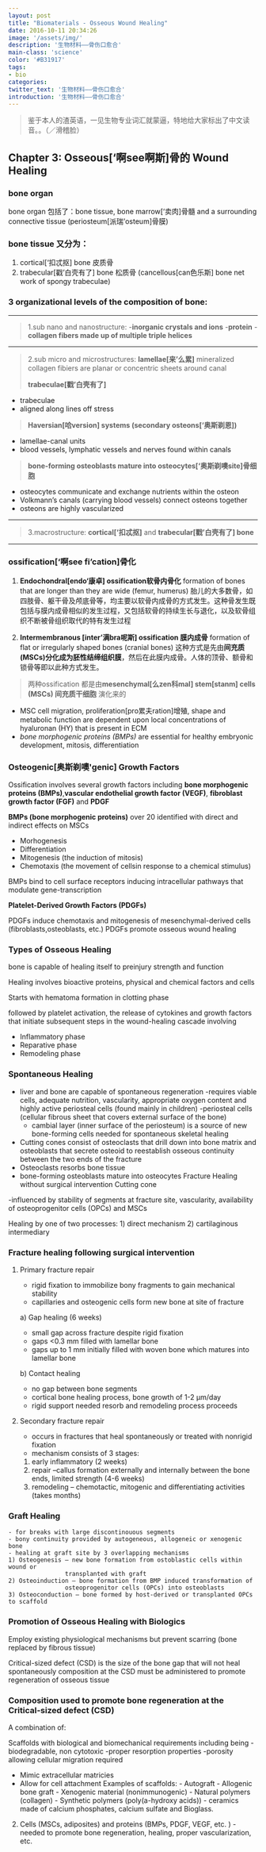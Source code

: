 ```yaml
---
layout: post
title: "Biomaterials - Osseous Wound Healing"
date: 2016-10-11 20:34:26
image: '/assets/img/'
description: '生物材料——骨伤口愈合'
main-class: 'science'
color: '#B31917'
tags:
- bio
categories:
twitter_text: '生物材料——骨伤口愈合'
introduction: '生物材料——骨伤口愈合'
---
```


>鉴于本人的渣英语，一见生物专业词汇就蒙逼，特地给大家标出了中文读音。。（／滑稽脸）

## Chapter 3: Osseous[‘啊see啊斯]骨的  Wound Healing

### bone organ 
bone organ 包括了：bone tissue, bone marrow[‘卖肉]骨髓 and a surrounding connective tissue (periosteum[派瑞’osteum]骨膜)

### bone tissue 又分为：
1. cortical[‘扣忒抠] bone 皮质骨
2. trabecular[戳’白壳有了] bone 松质骨
(cancellous[can色乐斯] bone net work of spongy trabeculae)


### 3 organizational levels of the composition of bone:

___
>1.sub nano and nanostructure:
-**inorganic crystals and ions**
-**protein**
-**collagen fibers made up of multiple triple helices**

___
>2.sub micro and microstructures:
**lamellae[来’么累]**
mineralized collagen fibiers are planar or concentric sheets around canal
>
>**trabeculae[戳’白壳有了]**
- trabeculae
- aligned along lines off stress
>
>**Haversian[哈version] systems (secondary osteons[‘奥斯剃恩])**
- lamellae-canal units
- blood vessels, lymphatic vessels and nerves found within canals
>
>**bone-forming osteoblasts mature into osteocytes[‘奥斯剃噢site]骨细胞**
- osteocytes communicate and exchange nutrients within the osteon
- Volkmann’s canals (carrying blood vessels) connect osteons together
- osteons are highly vascularized

___
>3.macrostructure:
**cortical[‘扣忒抠]** and **trabecular[戳’白壳有了] bone**

___

### ossification[‘啊see fi’cation]骨化

1. **Endochondral[endo‘康卓] ossification软骨内骨化**
formation of bones that are longer than they are wide (femur, humerus)
胎儿的大多数骨，如四肢骨、躯干骨及颅底骨等，均主要以软骨内成骨的方式发生。这种骨发生既包括与膜内成骨相似的发生过程，又包括软骨的持续生长与退化，以及软骨组织不断被骨组织取代的特有发生过程

2. **Intermembranous [inter’满bra呢斯] ossification 膜内成骨**
formation of flat or irregularly shaped bones (cranial bones)
这种方式是先由**间充质(MSCs)**分化成为**胚性结缔组织膜**，然后在此膜内成骨。人体的顶骨、额骨和锁骨等即以此种方式发生。

>两种ossification 都是由**mesenchymal[么zen科mal] stem[stanm] cells (MSCs) 间充质干细胞** 演化来的
- MSC cell migration, proliferation[pro累夫ration]增殖, shape and metabolic function are dependent upon local concentrations of hyaluronan (HY) that is present in ECM
- *bone morphogenic proteins (BMPs)* are essential for healthy embryonic development, mitosis, differentiation



### Osteogenic[奥斯剃噢'genic] Growth Factors

Ossification involves several growth factors including **bone morphogenic proteins (BMPs)**,**vascular endothelial growth factor (VEGF)**, **fibroblast growth factor (FGF)** and **PDGF**

**BMPs (bone morphogenic proteins)**
over 20 identified with direct and indirect effects on MSCs 

- Morhogenesis
- Differentiation
- Mitogenesis (the induction of mitosis)
- Chemotaxis (the movement of cellsin response to a chemical stimulus)

BMPs bind to cell surface receptors inducing intracellular pathways that modulate gene-transcription

**Platelet-Derived Growth Factors (PDGFs)**

PDGFs induce chemotaxis and mitogenesis of mesenchymal-derived cells 	(fibroblasts,osteoblasts, etc.)
PDGFs promote osseous wound healing

### Types of Osseous Healing

bone is capable of healing itself to preinjury strength and function

Healing involves bioactive proteins, physical and chemical factors and cells

Starts with hematoma formation in clotting phase 

followed by platelet activation, the release of cytokines and growth factors that initiate subsequent steps in the wound-healing cascade involving 

- Inflammatory phase
- Reparative phase
- Remodeling phase

### Spontaneous Healing

- liver and bone are capable of spontaneous regeneration
-requires viable cells, adequate nutrition, vascularity, appropriate oxygen content and highly active periosteal cells (found mainly in children)
	-periosteal cells (cellular fibrous sheet that covers external surface of the bone) 
	- cambial layer (inner surface of the periosteum) is a source of new bone-forming cells 		needed for spontaneous skeletal healing 
- Cutting cones consist of osteoclasts that drill down into
  bone matrix and osteoblasts that secrete osteoid
  to reestablish osseous continuity between the two 
   ends of the fracture
- Osteoclasts resorbs bone tissue
- bone-forming osteoblasts mature into osteocytes
Fracture Healing without surgical intervention			Cutting cone

-influenced by stability of segments at fracture site, vascularity, availability of osteoprogenitor cells (OPCs) and MSCs

Healing by one of two processes:
	1) direct mechanism
	2) cartilaginous intermediary

### Fracture healing following surgical intervention

1) Primary fracture repair
	- rigid fixation to immobilize bony fragments to gain mechanical stability
	- capillaries and osteogenic cells form new bone at site of fracture
	
	a) Gap healing (6 weeks)
	- small gap across fracture despite rigid fixation
	- gaps <0.3 mm  filled with lamellar bone
	- gaps up to 1 mm initially filled with woven bone which matures into lamellar bone

	b) Contact healing
	- no gap between bone segments
	- cortical bone healing process, bone growth of 1-2 μm/day
	- rigid support needed resorb and remodeling process proceeds

2) Secondary fracture repair
	- occurs in fractures that heal spontaneously or treated with nonrigid fixation
	- mechanism consists of 3 stages: 
	1) early inflammatory (2 weeks)
	2) repair –callus formation externally and internally between the bone ends, limited strength (4-6 weeks)
	3) remodeling – chemotactic, mitogenic and differentiating activities (takes months)

### Graft Healing
	- for breaks with large discontinouous segments
	- bony continuity provided by autogeneous, allogeneic or xenogenic bone
	- healing at graft site by 3 overlapping mechanisms
	1) Osteogenesis – new bone formation from ostoblastic cells within wound or 
					transplanted with graft
	2) Osteoinduction – bone formation from BMP induced transformation of 
					osteoprogenitor cells (OPCs) into osteoblasts
	3) Osteoconduction – bone formed by host-derived or transplanted OPCs to scaffold


### Promotion of Osseous Healing with Biologics

Employ existing physiological mechanisms but prevent scarring (bone replaced by fibrous tissue)

Critical-sized defect (CSD) is the size of the bone gap that will not heal spontaneously
composition at the CSD must be administered to promote regeneration of osseous tissue

### Composition used to promote bone regeneration at the Critical-sized defect  (CSD)

A combination of:

Scaffolds with biological and biomechanical requirements including being 
-biodegradable, non cytotoxic
-proper resorption properties
-porosity allowing cellular migration required 
- Mimic extracellular matricies
- Allow for cell attachment
Examples of scaffolds:
		- Autograft
		- Allogenic bone graft
		- Xenogenic material (nonimmunogenic)
		- Natural polymers (collagen)
		- Synthetic polymers (poly(a-hydroxy acids))
		- ceramics made of calcium phosphates, calcium sulfate and Bioglass.

2) Cells (MSCs, adiposites) and proteins (BMPs, PDGF, VEGF,  etc. )
	-needed to promote bone regeneration, healing, proper vascularization, etc.
